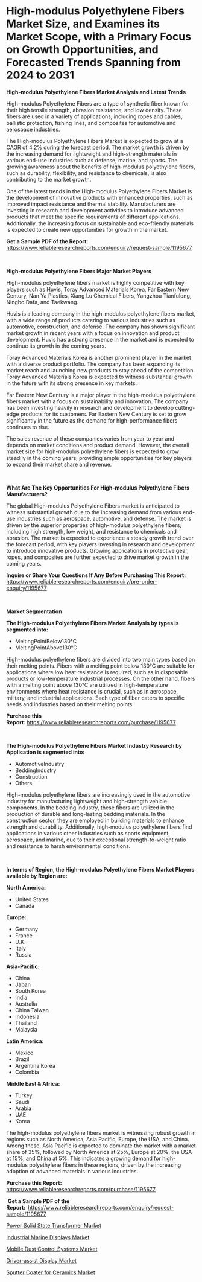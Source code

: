 <p><h1>High-modulus Polyethylene Fibers Market Size, and Examines its Market Scope, with a Primary Focus on Growth Opportunities, and Forecasted Trends Spanning from 2024 to 2031</h1></p><p><strong>High-modulus Polyethylene Fibers Market Analysis and Latest Trends</strong></p>
<p><p>High-modulus Polyethylene Fibers are a type of synthetic fiber known for their high tensile strength, abrasion resistance, and low density. These fibers are used in a variety of applications, including ropes and cables, ballistic protection, fishing lines, and composites for automotive and aerospace industries.</p><p>The High-modulus Polyethylene Fibers Market is expected to grow at a CAGR of 4.2% during the forecast period. The market growth is driven by the increasing demand for lightweight and high-strength materials in various end-use industries such as defense, marine, and sports. The growing awareness about the benefits of high-modulus polyethylene fibers, such as durability, flexibility, and resistance to chemicals, is also contributing to the market growth.</p><p>One of the latest trends in the High-modulus Polyethylene Fibers Market is the development of innovative products with enhanced properties, such as improved impact resistance and thermal stability. Manufacturers are investing in research and development activities to introduce advanced products that meet the specific requirements of different applications. Additionally, the increasing focus on sustainable and eco-friendly materials is expected to create new opportunities for growth in the market.</p></p>
<p><strong>Get a Sample PDF of the Report:&nbsp;</strong> <a href="https://www.reliableresearchreports.com/enquiry/request-sample/1195677">https://www.reliableresearchreports.com/enquiry/request-sample/1195677</a></p>
<p>&nbsp;</p>
<p><strong>High-modulus Polyethylene Fibers Major Market Players</strong></p>
<p><p>High-modulus polyethylene fibers market is highly competitive with key players such as Huvis, Toray Advanced Materials Korea, Far Eastern New Century, Nan Ya Plastics, Xiang Lu Chemical Fibers, Yangzhou Tianfulong, Ningbo Dafa, and Taekwang.</p><p>Huvis is a leading company in the high-modulus polyethylene fibers market, with a wide range of products catering to various industries such as automotive, construction, and defense. The company has shown significant market growth in recent years with a focus on innovation and product development. Huvis has a strong presence in the market and is expected to continue its growth in the coming years.</p><p>Toray Advanced Materials Korea is another prominent player in the market with a diverse product portfolio. The company has been expanding its market reach and launching new products to stay ahead of the competition. Toray Advanced Materials Korea is expected to witness substantial growth in the future with its strong presence in key markets.</p><p>Far Eastern New Century is a major player in the high-modulus polyethylene fibers market with a focus on sustainability and innovation. The company has been investing heavily in research and development to develop cutting-edge products for its customers. Far Eastern New Century is set to grow significantly in the future as the demand for high-performance fibers continues to rise.</p><p>The sales revenue of these companies varies from year to year and depends on market conditions and product demand. However, the overall market size for high-modulus polyethylene fibers is expected to grow steadily in the coming years, providing ample opportunities for key players to expand their market share and revenue.</p></p>
<p>&nbsp;</p>
<p><strong>What Are The Key Opportunities For High-modulus Polyethylene Fibers Manufacturers?</strong></p>
<p><p>The global High-modulus Polyethylene Fibers market is anticipated to witness substantial growth due to the increasing demand from various end-use industries such as aerospace, automotive, and defense. The market is driven by the superior properties of high-modulus polyethylene fibers, including high strength, low weight, and resistance to chemicals and abrasion. The market is expected to experience a steady growth trend over the forecast period, with key players investing in research and development to introduce innovative products. Growing applications in protective gear, ropes, and composites are further expected to drive market growth in the coming years.</p></p>
<p><strong>Inquire or Share Your Questions If Any Before Purchasing This Report:</strong> <a href="https://www.reliableresearchreports.com/enquiry/pre-order-enquiry/1195677">https://www.reliableresearchreports.com/enquiry/pre-order-enquiry/1195677</a></p>
<p>&nbsp;</p>
<p><strong>Market Segmentation</strong></p>
<p><strong>The High-modulus Polyethylene Fibers Market Analysis by types is segmented into:</strong></p>
<p><ul><li>MeltingPointBelow130℃</li><li>MeltingPointAbove130℃</li></ul></p>
<p><p>High-modulus polyethylene fibers are divided into two main types based on their melting points. Fibers with a melting point below 130℃ are suitable for applications where low heat resistance is required, such as in disposable products or low-temperature industrial processes. On the other hand, fibers with a melting point above 130℃ are utilized in high-temperature environments where heat resistance is crucial, such as in aerospace, military, and industrial applications. Each type of fiber caters to specific needs and industries based on their melting points.</p></p>
<p><strong>Purchase this Report:&nbsp;</strong><a href="https://www.reliableresearchreports.com/purchase/1195677">https://www.reliableresearchreports.com/purchase/1195677</a></p>
<p>&nbsp;</p>
<p><strong>The High-modulus Polyethylene Fibers Market Industry Research by Application is segmented into:</strong></p>
<p><ul><li>AutomotiveIndustry</li><li>BeddingIndustry</li><li>Construction</li><li>Others</li></ul></p>
<p><p>High-modulus polyethylene fibers are increasingly used in the automotive industry for manufacturing lightweight and high-strength vehicle components. In the bedding industry, these fibers are utilized in the production of durable and long-lasting bedding materials. In the construction sector, they are employed in building materials to enhance strength and durability. Additionally, high-modulus polyethylene fibers find applications in various other industries such as sports equipment, aerospace, and marine, due to their exceptional strength-to-weight ratio and resistance to harsh environmental conditions.</p></p>
<p>&nbsp;</p>
<p><strong>In terms of Region, the High-modulus Polyethylene Fibers Market Players available by Region are:</strong></p>
<p>
    <p> <strong> North America: </strong>
        <ul>
            <li>United States</li>
            <li>Canada</li>
        </ul>
        </p> 
    <p> <strong> Europe: </strong>
        <ul>
            <li>Germany</li>
            <li>France</li>
            <li>U.K.</li>
            <li>Italy</li>
            <li>Russia</li>
        </ul>
        </p> 
    <p> <strong> Asia-Pacific: </strong>
        <ul>
            <li>China</li>
            <li>Japan</li>
            <li>South Korea</li>
            <li>India</li>
            <li>Australia</li>
            <li>China Taiwan</li>
            <li>Indonesia</li>
            <li>Thailand</li>
            <li>Malaysia</li>
        </ul>
        </p> 
    <p> <strong> Latin America: </strong>
        <ul>
            <li>Mexico</li>
            <li>Brazil</li>
            <li>Argentina Korea</li>
            <li>Colombia</li>
        </ul>
        </p> 
    <p> <strong> Middle East & Africa: </strong>
        <ul>
            <li>Turkey</li>
            <li>Saudi</li>
            <li>Arabia</li>
            <li>UAE</li>
            <li>Korea</li>
        </ul>
    </p>
    </p>
<p><p>The high-modulus polyethylene fibers market is witnessing robust growth in regions such as North America, Asia Pacific, Europe, the USA, and China. Among these, Asia Pacific is expected to dominate the market with a market share of 35%, followed by North America at 25%, Europe at 20%, the USA at 15%, and China at 5%. This indicates a growing demand for high-modulus polyethylene fibers in these regions, driven by the increasing adoption of advanced materials in various industries.</p></p>
<p><strong>Purchase this Report: </strong><a href="https://www.reliableresearchreports.com/purchase/1195677">https://www.reliableresearchreports.com/purchase/1195677</a></p>
<p>&nbsp;<strong>Get a Sample PDF of the Report:&nbsp;&nbsp;</strong><a href="https://www.reliableresearchreports.com/enquiry/request-sample/1195677">https://www.reliableresearchreports.com/enquiry/request-sample/1195677</a></p>
<p><strong></strong></p>
<p><p><a href="https://medium.com/@bonniehoppe2023/power-solid-state-transformer-market-competitive-analysis-market-trends-and-forecast-to-2031-68a8b4f66aad">Power Solid State Transformer Market</a></p><p><a href="https://medium.com/@jaredkiehn7567/industrial-marine-displays-market-analysis-its-cagr-market-segmentation-and-global-industry-8226c8871607">Industrial Marine Displays Market</a></p><p><a href="https://medium.com/@jaredkiehn7567/mobile-dust-control-systems-market-trends-forecast-and-competitive-analysis-to-2031-088626eb871a">Mobile Dust Control Systems Market</a></p><p><a href="https://medium.com/@jaredkiehn7567/driver-assist-display-market-trends-and-market-analysis-forecasted-for-period-2024-2031-69cd9019de4d">Driver-assist Display Market</a></p><p><a href="https://medium.com/@jaredkiehn7567/sputter-coater-for-ceramics-market-research-report-its-history-and-forecast-2024-to-2031-37face55e8e8">Sputter Coater for Ceramics Market</a></p></p>